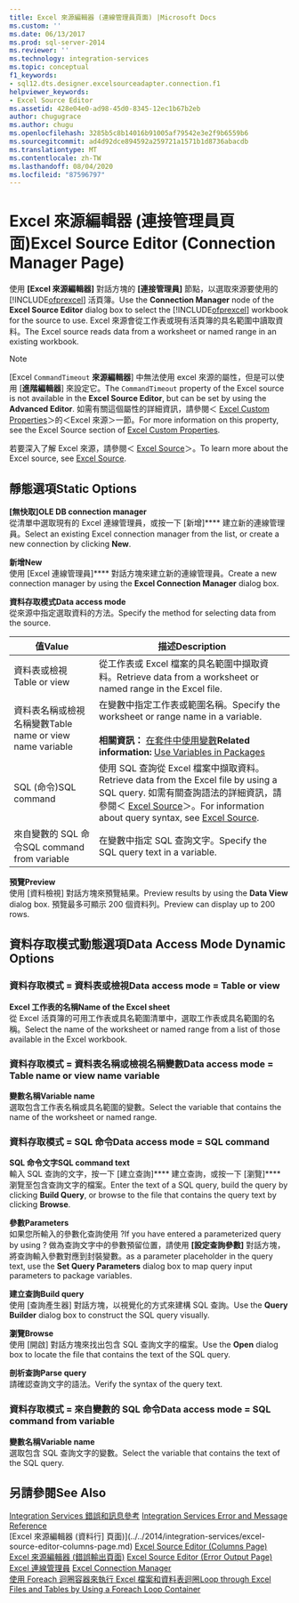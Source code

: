 ```yaml
---
title: Excel 來源編輯器 (連線管理員頁面) |Microsoft Docs
ms.custom: ''
ms.date: 06/13/2017
ms.prod: sql-server-2014
ms.reviewer: ''
ms.technology: integration-services
ms.topic: conceptual
f1_keywords:
- sql12.dts.designer.excelsourceadapter.connection.f1
helpviewer_keywords:
- Excel Source Editor
ms.assetid: 428e04e0-ad98-45d0-8345-12ec1b67b2eb
author: chugugrace
ms.author: chugu
ms.openlocfilehash: 3285b5c8b14016b91005af79542e3e2f9b6559b6
ms.sourcegitcommit: ad4d92dce894592a259721a1571b1d8736abacdb
ms.translationtype: MT
ms.contentlocale: zh-TW
ms.lasthandoff: 08/04/2020
ms.locfileid: "87596797"
---
```

# <a name="excel-source-editor-connection-manager-page"></a><span data-ttu-id="33682-102">Excel 來源編輯器 (連接管理員頁面)</span><span class="sxs-lookup"><span data-stu-id="33682-102">Excel Source Editor (Connection Manager Page)</span></span>
  <span data-ttu-id="33682-103">使用 **[Excel 來源編輯器]** 對話方塊的 **[連接管理員]** 節點，以選取來源要使用的 [!INCLUDE[ofprexcel](../includes/ofprexcel-md.md)] 活頁簿。</span><span class="sxs-lookup"><span data-stu-id="33682-103">Use the **Connection Manager** node of the **Excel Source Editor** dialog box to select the [!INCLUDE[ofprexcel](../includes/ofprexcel-md.md)] workbook for the source to use.</span></span> <span data-ttu-id="33682-104">Excel 來源會從工作表或現有活頁簿的具名範圍中讀取資料。</span><span class="sxs-lookup"><span data-stu-id="33682-104">The Excel source reads data from a worksheet or named range in an existing workbook.</span></span>  
  
> [!NOTE]  
>  <span data-ttu-id="33682-105">[Excel `CommandTimeout` **來源編輯器**] 中無法使用 excel 來源的屬性，但是可以使用 [**進階編輯器**] 來設定它。</span><span class="sxs-lookup"><span data-stu-id="33682-105">The `CommandTimeout` property of the Excel source is not available in the **Excel Source Editor**, but can be set by using the **Advanced Editor**.</span></span> <span data-ttu-id="33682-106">如需有關這個屬性的詳細資訊，請參閱＜ [Excel Custom Properties](data-flow/excel-custom-properties.md)＞的＜Excel 來源＞一節。</span><span class="sxs-lookup"><span data-stu-id="33682-106">For more information on this property, see the Excel Source section of [Excel Custom Properties](data-flow/excel-custom-properties.md).</span></span>  
  
 <span data-ttu-id="33682-107">若要深入了解 Excel 來源，請參閱＜ [Excel Source](data-flow/excel-source.md)＞。</span><span class="sxs-lookup"><span data-stu-id="33682-107">To learn more about the Excel source, see [Excel Source](data-flow/excel-source.md).</span></span>  
  
## <a name="static-options"></a><span data-ttu-id="33682-108">靜態選項</span><span class="sxs-lookup"><span data-stu-id="33682-108">Static Options</span></span>  
 <span data-ttu-id="33682-109">**[無快取]**</span><span class="sxs-lookup"><span data-stu-id="33682-109">**OLE DB connection manager**</span></span>  
 <span data-ttu-id="33682-110">從清單中選取現有的 Excel 連線管理員，或按一下 [新增]\*\*\*\* 建立新的連線管理員。</span><span class="sxs-lookup"><span data-stu-id="33682-110">Select an existing Excel connection manager from the list, or create a new connection by clicking **New**.</span></span>  
  
 <span data-ttu-id="33682-111">**新增**</span><span class="sxs-lookup"><span data-stu-id="33682-111">**New**</span></span>  
 <span data-ttu-id="33682-112">使用 [Excel 連線管理員]\*\*\*\* 對話方塊來建立新的連線管理員。</span><span class="sxs-lookup"><span data-stu-id="33682-112">Create a new connection manager by using the **Excel Connection Manager** dialog box.</span></span>  
  
 <span data-ttu-id="33682-113">**資料存取模式**</span><span class="sxs-lookup"><span data-stu-id="33682-113">**Data access mode**</span></span>  
 <span data-ttu-id="33682-114">從來源中指定選取資料的方法。</span><span class="sxs-lookup"><span data-stu-id="33682-114">Specify the method for selecting data from the source.</span></span>  
  
|<span data-ttu-id="33682-115">值</span><span class="sxs-lookup"><span data-stu-id="33682-115">Value</span></span>|<span data-ttu-id="33682-116">描述</span><span class="sxs-lookup"><span data-stu-id="33682-116">Description</span></span>|  
|-----------|-----------------|  
|<span data-ttu-id="33682-117">資料表或檢視</span><span class="sxs-lookup"><span data-stu-id="33682-117">Table or view</span></span>|<span data-ttu-id="33682-118">從工作表或 Excel 檔案的具名範圍中擷取資料。</span><span class="sxs-lookup"><span data-stu-id="33682-118">Retrieve data from a worksheet or named range in the Excel file.</span></span>|  
|<span data-ttu-id="33682-119">資料表名稱或檢視名稱變數</span><span class="sxs-lookup"><span data-stu-id="33682-119">Table name or view name variable</span></span>|<span data-ttu-id="33682-120">在變數中指定工作表或範圍名稱。</span><span class="sxs-lookup"><span data-stu-id="33682-120">Specify the worksheet or range name in a variable.</span></span><br /><br /> <span data-ttu-id="33682-121">**相關資訊：** [在套件中使用變數](../../2014/integration-services/use-variables-in-packages.md)</span><span class="sxs-lookup"><span data-stu-id="33682-121">**Related information:** [Use Variables in Packages](../../2014/integration-services/use-variables-in-packages.md)</span></span>|  
|<span data-ttu-id="33682-122">SQL (命令)</span><span class="sxs-lookup"><span data-stu-id="33682-122">SQL command</span></span>|<span data-ttu-id="33682-123">使用 SQL 查詢從 Excel 檔案中擷取資料。</span><span class="sxs-lookup"><span data-stu-id="33682-123">Retrieve data from the Excel file by using a SQL query.</span></span> <span data-ttu-id="33682-124">如需有關查詢語法的詳細資訊，請參閱＜ [Excel Source](data-flow/excel-source.md)＞。</span><span class="sxs-lookup"><span data-stu-id="33682-124">For information about query syntax, see [Excel Source](data-flow/excel-source.md).</span></span>|  
|<span data-ttu-id="33682-125">來自變數的 SQL 命令</span><span class="sxs-lookup"><span data-stu-id="33682-125">SQL command from variable</span></span>|<span data-ttu-id="33682-126">在變數中指定 SQL 查詢文字。</span><span class="sxs-lookup"><span data-stu-id="33682-126">Specify the SQL query text in a variable.</span></span>|  
  
 <span data-ttu-id="33682-127">**預覽**</span><span class="sxs-lookup"><span data-stu-id="33682-127">**Preview**</span></span>  
 <span data-ttu-id="33682-128">使用 [資料檢視]  對話方塊來預覽結果。</span><span class="sxs-lookup"><span data-stu-id="33682-128">Preview results by using the **Data View** dialog box.</span></span> <span data-ttu-id="33682-129">預覽最多可顯示 200 個資料列。</span><span class="sxs-lookup"><span data-stu-id="33682-129">Preview can display up to 200 rows.</span></span>  
  
## <a name="data-access-mode-dynamic-options"></a><span data-ttu-id="33682-130">資料存取模式動態選項</span><span class="sxs-lookup"><span data-stu-id="33682-130">Data Access Mode Dynamic Options</span></span>  
  
### <a name="data-access-mode--table-or-view"></a><span data-ttu-id="33682-131">資料存取模式 = 資料表或檢視</span><span class="sxs-lookup"><span data-stu-id="33682-131">Data access mode = Table or view</span></span>  
 <span data-ttu-id="33682-132">**Excel 工作表的名稱**</span><span class="sxs-lookup"><span data-stu-id="33682-132">**Name of the Excel sheet**</span></span>  
 <span data-ttu-id="33682-133">從 Excel 活頁簿的可用工作表或具名範圍清單中，選取工作表或具名範圍的名稱。</span><span class="sxs-lookup"><span data-stu-id="33682-133">Select the name of the worksheet or named range from a list of those available in the Excel workbook.</span></span>  
  
### <a name="data-access-mode--table-name-or-view-name-variable"></a><span data-ttu-id="33682-134">資料存取模式 = 資料表名稱或檢視名稱變數</span><span class="sxs-lookup"><span data-stu-id="33682-134">Data access mode = Table name or view name variable</span></span>  
 <span data-ttu-id="33682-135">**變數名稱**</span><span class="sxs-lookup"><span data-stu-id="33682-135">**Variable name**</span></span>  
 <span data-ttu-id="33682-136">選取包含工作表名稱或具名範圍的變數。</span><span class="sxs-lookup"><span data-stu-id="33682-136">Select the variable that contains the name of the worksheet or named range.</span></span>  
  
### <a name="data-access-mode--sql-command"></a><span data-ttu-id="33682-137">資料存取模式 = SQL 命令</span><span class="sxs-lookup"><span data-stu-id="33682-137">Data access mode = SQL command</span></span>  
 <span data-ttu-id="33682-138">**SQL 命令文字**</span><span class="sxs-lookup"><span data-stu-id="33682-138">**SQL command text**</span></span>  
 <span data-ttu-id="33682-139">輸入 SQL 查詢的文字，按一下 [建立查詢]\*\*\*\* 建立查詢，或按一下 [瀏覽]\*\*\*\* 瀏覽至包含查詢文字的檔案。</span><span class="sxs-lookup"><span data-stu-id="33682-139">Enter the text of a SQL query, build the query by clicking **Build Query**, or browse to the file that contains the query text by clicking **Browse**.</span></span>  
  
 <span data-ttu-id="33682-140">**參數**</span><span class="sxs-lookup"><span data-stu-id="33682-140">**Parameters**</span></span>  
 <span data-ttu-id="33682-141">如果您所輸入的參數化查詢使用 ?</span><span class="sxs-lookup"><span data-stu-id="33682-141">If you have entered a parameterized query by using ?</span></span> <span data-ttu-id="33682-142">做為查詢文字中的參數預留位置，請使用 **[設定查詢參數]** 對話方塊，將查詢輸入參數對應到封裝變數。</span><span class="sxs-lookup"><span data-stu-id="33682-142">as a parameter placeholder in the query text, use the **Set Query Parameters** dialog box to map query input parameters to package variables.</span></span>  
  
 <span data-ttu-id="33682-143">**建立查詢**</span><span class="sxs-lookup"><span data-stu-id="33682-143">**Build query**</span></span>  
 <span data-ttu-id="33682-144">使用 [查詢產生器]  對話方塊，以視覺化的方式來建構 SQL 查詢。</span><span class="sxs-lookup"><span data-stu-id="33682-144">Use the **Query Builder** dialog box to construct the SQL query visually.</span></span>  
  
 <span data-ttu-id="33682-145">**瀏覽**</span><span class="sxs-lookup"><span data-stu-id="33682-145">**Browse**</span></span>  
 <span data-ttu-id="33682-146">使用 [開啟]  對話方塊來找出包含 SQL 查詢文字的檔案。</span><span class="sxs-lookup"><span data-stu-id="33682-146">Use the **Open** dialog box to locate the file that contains the text of the SQL query.</span></span>  
  
 <span data-ttu-id="33682-147">**剖析查詢**</span><span class="sxs-lookup"><span data-stu-id="33682-147">**Parse query**</span></span>  
 <span data-ttu-id="33682-148">請確認查詢文字的語法。</span><span class="sxs-lookup"><span data-stu-id="33682-148">Verify the syntax of the query text.</span></span>  
  
### <a name="data-access-mode--sql-command-from-variable"></a><span data-ttu-id="33682-149">資料存取模式 = 來自變數的 SQL 命令</span><span class="sxs-lookup"><span data-stu-id="33682-149">Data access mode = SQL command from variable</span></span>  
 <span data-ttu-id="33682-150">**變數名稱**</span><span class="sxs-lookup"><span data-stu-id="33682-150">**Variable name**</span></span>  
 <span data-ttu-id="33682-151">選取包含 SQL 查詢文字的變數。</span><span class="sxs-lookup"><span data-stu-id="33682-151">Select the variable that contains the text of the SQL query.</span></span>  
  
## <a name="see-also"></a><span data-ttu-id="33682-152">另請參閱</span><span class="sxs-lookup"><span data-stu-id="33682-152">See Also</span></span>  
 <span data-ttu-id="33682-153">[Integration Services 錯誤和訊息參考](../../2014/integration-services/integration-services-error-and-message-reference.md) </span><span class="sxs-lookup"><span data-stu-id="33682-153">[Integration Services Error and Message Reference](../../2014/integration-services/integration-services-error-and-message-reference.md) </span></span>  
 <span data-ttu-id="33682-154">[Excel 來源編輯器 &#40;資料行] 頁面&#41;](../../2014/integration-services/excel-source-editor-columns-page.md) </span><span class="sxs-lookup"><span data-stu-id="33682-154">[Excel Source Editor &#40;Columns Page&#41;](../../2014/integration-services/excel-source-editor-columns-page.md) </span></span>  
 <span data-ttu-id="33682-155">[Excel 來源編輯器 &#40;錯誤輸出頁面&#41;](../../2014/integration-services/excel-source-editor-error-output-page.md) </span><span class="sxs-lookup"><span data-stu-id="33682-155">[Excel Source Editor &#40;Error Output Page&#41;](../../2014/integration-services/excel-source-editor-error-output-page.md) </span></span>  
 <span data-ttu-id="33682-156">[Excel 連線管理員](connection-manager/excel-connection-manager.md) </span><span class="sxs-lookup"><span data-stu-id="33682-156">[Excel Connection Manager](connection-manager/excel-connection-manager.md) </span></span>  
 [<span data-ttu-id="33682-157">使用 Foreach 迴圈容器來執行 Excel 檔案和資料表迴圈</span><span class="sxs-lookup"><span data-stu-id="33682-157">Loop through Excel Files and Tables by Using a Foreach Loop Container</span></span>](control-flow/foreach-loop-container.md)  
  
  
